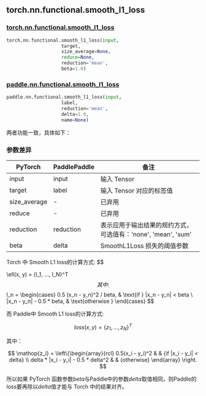 ## torch.nn.functional.smooth_l1_loss

### [torch.nn.functional.smooth_l1_loss](https://pytorch.org/docs/stable/generated/torch.nn.functional.smooth_l1_loss.html)

```python
torch.nn.functional.smooth_l1_loss(input, 
                    target, 
                    size_average=None, 
                    reduce=None, 
                    reduction='mean', 
                    beta=1.0)
```

### [paddle.nn.functional.smooth_l1_loss](https://www.paddlepaddle.org.cn/documentation/docs/zh/api/paddle/nn/functional/smooth_l1_loss_cn.html#smooth-l1-loss)

```python
paddle.nn.functional.smooth_l1_loss(input, 
                    label, 
                    reduction='mean', 
                    delta=1.0, 
                    name=None)
```

两者功能一致，具体如下：

### 参数差异
| PyTorch       | PaddlePaddle | 备注                                                   |
| ------------- | ------------ | ------------------------------------------------------ |
| input          | input         | 输入 Tensor                                     |
| target          | label         | 输入 Tensor 对应的标签值                                  |
| size_average          | -         | 已弃用                                      |
| reduce          | -         | 已弃用                                     |
| reduction          | reduction         | 表示应用于输出结果的规约方式，可选值有：'none', 'mean', 'sum'                         |
| beta          | delta         | SmoothL1Loss 损失的阈值参数                       |

Torch 中 Smooth L1 loss的计算方式:
$$

\ell(x, y) = \{l_1, ..., l_N\}^T
$$
其中:
$$
l_n = \begin{cases}
0.5 (x_n - y_n)^2 / beta, & \text{if } |x_n - y_n| < beta \\
|x_n - y_n| - 0.5 * beta, & \text{otherwise }
\end{cases}
$$

而 Paddle中 Smooth L1 loss的计算方式:

$$
        % loss(x,y) = \frac{1}{n}\sum_{i}z_i
         loss(x,y)  = \{z_1, ..., z_N\}^T
$$

其中：

$$
        \mathop{z_i} = \left\{\begin{array}{rcl}
                0.5(x_i - y_i)^2 & & {if |x_i - y_i| < delta} \\
                delta * |x_i - y_i| - 0.5 * delta^2 & & {otherwise}
            \end{array} \right.
$$

所以如果 PyTorch 函数参数$beta$与Paddle中的参数$delta$取值相同，则Paddle的loss要再除以$delta$值才能与 Torch 中的结果对齐。